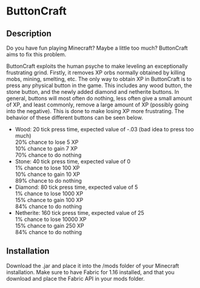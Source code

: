# ButtonCraft

## Description

Do you have fun playing Minecraft? Maybe a little too much? ButtonCraft aims to fix this problem.

ButtonCraft exploits the human psyche to make leveling an exceptionally frustrating grind. Firstly, it removes XP orbs normally obtained by killing mobs, mining, smelting, etc. The only way to obtain XP in ButtonCraft is to press any physical button in the game. This includes any wood button, the stone button, and the newly added diamond and netherite buttons. In general, buttons will most often do nothing, less often give a small amount of XP, and least commonly, remove a large amount of XP (possibly going into the negative). This is done to make losing XP more frustrating. The behavior of these different buttons can be seen below.

- Wood: 20 tick press time, expected value of -.03 (bad idea to press too much)</br>
      20% chance to lose 5 XP</br>
      10% chance to gain 7 XP</br>
      70% chance to do nothing
- Stone: 40 tick press time, expected value of 0</br>
      1% chance to lose 100 XP</br>
      10% chance to gain 10 XP</br>
      89% chance to do nothing
- Diamond: 80 tick press time, expected value of 5</br>
      1% chance to lose 1000 XP</br>
      15% chance to gain 100 XP</br>
      84% chance to do nothing
- Netherite: 160 tick press time, expected value of 25</br>
      1% chance to lose 10000 XP</br>
      15% chance to gain 250 XP</br>
      84% chance to do nothing

## Installation

Download the <a src="https://github.com/xnely/mods/releases/download/1.0.0/fabric-example-mod-1.0.0.jar">.jar</a> and place it into the /mods folder of your Minecraft installation. Make sure to have Fabric for 1.16 installed, and that you download and place the <a src="https://www.curseforge.com/minecraft/mc-mods/fabric-api/files">Fabric API</a> in your mods folder.
